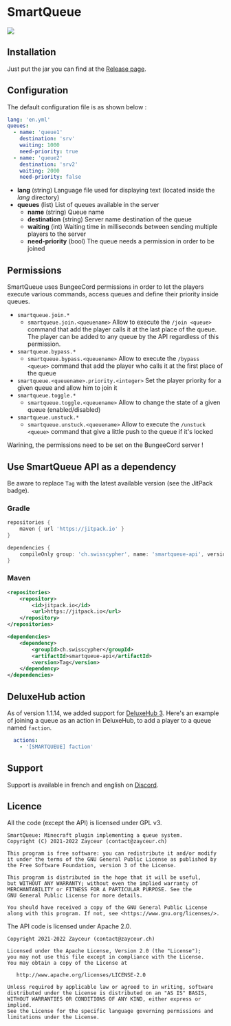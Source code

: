 # SmartQueue
[![](https://jitpack.io/v/ch.swisscypher/smartqueue-api.svg)](https://jitpack.io/#ch.swisscypher/smartqueue-api)

## Installation

Just put the jar you can find at the [Release page](https://github.com/Swisscypher/smartqueue/releases). 

## Configuration

The default configuration file is as shown below :
```yml
lang: 'en.yml'
queues:
  - name: 'queue1'
    destination: 'srv'
    waiting: 1000
    need-priority: true
  - name: 'queue2'
    destination: 'srv2'
    waiting: 2000
    need-priority: false
```

* **lang** (string) Language file used for displaying text (located inside the _lang_ directory)
* **queues** (list) List of queues available in the server
    * **name** (string) Queue name
    * **destination** (string) Server name destination of the queue
    * **waiting** (int) Waiting time in milliseconds between sending multiple players to the server
    * **need-priority** (bool) The queue needs a permission in order to be joined

## Permissions
SmartQueue uses BungeeCord permissions in order to let the players execute various commands, access queues and define their priority inside queues.

* `smartqueue.join.*`
  * `smartqueue.join.<queuename>` Allow to execute the `/join <queue>` command that add the player calls it at the last place of the queue. The player can be added to any queue by the API regardless of this permission.
* `smartqueue.bypass.*`
    * `smartqueue.bypass.<queuename>` Allow to execute the `/bypass <queue>` command that add the player who calls it at the first place of the queue
* `smartqueue.<queuename>.priority.<integer>` Set the player priority for a given queue and allow him to join it
* `smartqueue.toggle.*`
    * `smartqueue.toggle.<queuename>` Allow to change the state of a given queue (enabled/disabled)
* `smartqueue.unstuck.*`
  * `smartqueue.unstuck.<queuename>` Allow to execute the `/unstuck <queue>` command that give a little push to the queue if it's locked
  
Warining, the permissions need to be set on the BungeeCord server !
## Use SmartQueue API as a dependency

Be aware to replace `Tag` with the latest available version (see the JitPack badge).

### Gradle

```groovy
repositories {
    maven { url 'https://jitpack.io' }
}
```

```groovy
dependencies {
    compileOnly group: 'ch.swisscypher', name: 'smartqueue-api', version: 'Tag'
}
```

### Maven

```xml
<repositories>
    <repository>
        <id>jitpack.io</id>
        <url>https://jitpack.io</url>
    </repository>
</repositories>

<dependencies>
    <dependency>
        <groupId>ch.swisscypher</groupId>
        <artifactId>smartqueue-api</artifactId>
        <version>Tag</version>
    </dependency>
</dependencies>
```

## DeluxeHub action

As of version 1.1.14, we added support for [DeluxeHub 3](https://www.spigotmc.org/resources/deluxehub-3-professional-hub-management.49425/).
Here's an example of joining a queue as an action in DeluxeHub, to add a player to a queue named `faction`.

```yaml
  actions:
    - '[SMARTQUEUE] faction'
```

## Support

Support is available in french and english on [Discord](https://discord.gg/BYWrPX7erx).

## Licence

All the code (except the API) is licensed under GPL v3.
```
SmartQueue: Minecraft plugin implementing a queue system.
Copyright (C) 2021-2022 Zayceur (contact@zayceur.ch)

This program is free software: you can redistribute it and/or modify
it under the terms of the GNU General Public License as published by
the Free Software Foundation, version 3 of the License.

This program is distributed in the hope that it will be useful,
but WITHOUT ANY WARRANTY; without even the implied warranty of
MERCHANTABILITY or FITNESS FOR A PARTICULAR PURPOSE. See the
GNU General Public License for more details.

You should have received a copy of the GNU General Public License
along with this program. If not, see <https://www.gnu.org/licenses/>.
```

The API code is licensed under Apache 2.0.

```
Copyright 2021-2022 Zayceur (contact@zayceur.ch)

Licensed under the Apache License, Version 2.0 (the "License");
you may not use this file except in compliance with the License.
You may obtain a copy of the License at

   http://www.apache.org/licenses/LICENSE-2.0

Unless required by applicable law or agreed to in writing, software
distributed under the License is distributed on an "AS IS" BASIS,
WITHOUT WARRANTIES OR CONDITIONS OF ANY KIND, either express or implied.
See the License for the specific language governing permissions and
limitations under the License.
```
